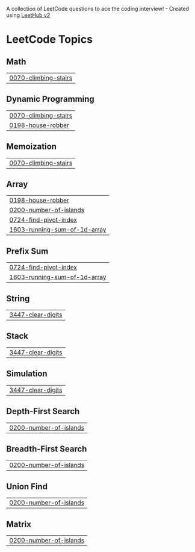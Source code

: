 A collection of LeetCode questions to ace the coding interview! - Created using [LeetHub v2](https://github.com/arunbhardwaj/LeetHub-2.0)
<!---LeetCode Topics Start-->
# LeetCode Topics
## Math
|  |
| ------- |
| [0070-climbing-stairs](https://github.com/sanjanav2102/LeetCode-Solutions/tree/master/0070-climbing-stairs) |
## Dynamic Programming
|  |
| ------- |
| [0070-climbing-stairs](https://github.com/sanjanav2102/LeetCode-Solutions/tree/master/0070-climbing-stairs) |
| [0198-house-robber](https://github.com/sanjanav2102/LeetCode-Solutions/tree/master/0198-house-robber) |
## Memoization
|  |
| ------- |
| [0070-climbing-stairs](https://github.com/sanjanav2102/LeetCode-Solutions/tree/master/0070-climbing-stairs) |
## Array
|  |
| ------- |
| [0198-house-robber](https://github.com/sanjanav2102/LeetCode-Solutions/tree/master/0198-house-robber) |
| [0200-number-of-islands](https://github.com/sanjanav2102/LeetCode-Solutions/tree/master/0200-number-of-islands) |
| [0724-find-pivot-index](https://github.com/sanjanav2102/LeetCode-Solutions/tree/master/0724-find-pivot-index) |
| [1603-running-sum-of-1d-array](https://github.com/sanjanav2102/LeetCode-Solutions/tree/master/1603-running-sum-of-1d-array) |
## Prefix Sum
|  |
| ------- |
| [0724-find-pivot-index](https://github.com/sanjanav2102/LeetCode-Solutions/tree/master/0724-find-pivot-index) |
| [1603-running-sum-of-1d-array](https://github.com/sanjanav2102/LeetCode-Solutions/tree/master/1603-running-sum-of-1d-array) |
## String
|  |
| ------- |
| [3447-clear-digits](https://github.com/sanjanav2102/LeetCode-Solutions/tree/master/3447-clear-digits) |
## Stack
|  |
| ------- |
| [3447-clear-digits](https://github.com/sanjanav2102/LeetCode-Solutions/tree/master/3447-clear-digits) |
## Simulation
|  |
| ------- |
| [3447-clear-digits](https://github.com/sanjanav2102/LeetCode-Solutions/tree/master/3447-clear-digits) |
## Depth-First Search
|  |
| ------- |
| [0200-number-of-islands](https://github.com/sanjanav2102/LeetCode-Solutions/tree/master/0200-number-of-islands) |
## Breadth-First Search
|  |
| ------- |
| [0200-number-of-islands](https://github.com/sanjanav2102/LeetCode-Solutions/tree/master/0200-number-of-islands) |
## Union Find
|  |
| ------- |
| [0200-number-of-islands](https://github.com/sanjanav2102/LeetCode-Solutions/tree/master/0200-number-of-islands) |
## Matrix
|  |
| ------- |
| [0200-number-of-islands](https://github.com/sanjanav2102/LeetCode-Solutions/tree/master/0200-number-of-islands) |
<!---LeetCode Topics End-->